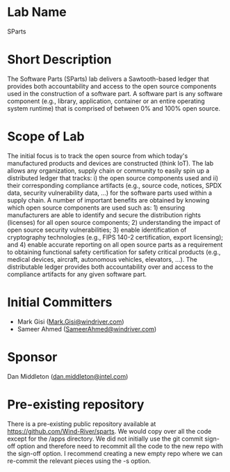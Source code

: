 # Lab Name

SParts

# Short Description

The Software Parts (SParts) lab delivers a Sawtooth-based ledger that provides both accountability and access to the open source components used in the construction of a software part. A software part is any software component (e.g., library, application, container or an entire operating system runtime) that is comprised of between 0% and 100% open source. 

# Scope of Lab

The initial focus is to track the open source from which today's manufactured products and devices are constructed (think IoT). The lab allows any organization, supply chain or community to easily spin up a distributed ledger that tracks: i) the open source components used and ii) their corresponding compliance artifacts (e.g., source code, notices, SPDX data, security vulnerability data, …) for the software parts used within a supply chain. A number of important benefits are obtained by knowing which open source components are used such as: 1) ensuring manufacturers are able to identify and secure the distribution rights (licenses) for all open source components; 2) understanding the impact of open source security vulnerabilities; 3) enable identification of cryptography technologies (e.g., FIPS 140-2 certification, export licensing); and 4) enable accurate reporting on all open source parts as a requirement to obtaining functional safety certification for safety critical products (e.g., medical devices, aircraft, autonomous vehicles, elevators, …). The distributable ledger provides both accountability over and access to the compliance artifacts for any given software part.  

# Initial Committers

* Mark Gisi (Mark.Gisi@windriver.com)
* Sameer Ahmed (SameerAhmed@windriver.com)

# Sponsor

Dan Middleton (dan.middleton@intel.com)

# Pre-existing repository

There is a pre-existing public repository available at https://github.com/Wind-River/sparts. We would copy over all the code except for the /apps directory. We did not initially use the git commit sign-off option and therefore need to recommit all the code to the new repo with the sign-off option. I recommend creating a new empty repo where we can re-commit the relevant pieces using the -s option. 